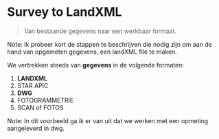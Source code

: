 # Survey to LandXML

> Van bestaande gegevens naar een werkbaar formaat.

Note:
Ik probeer kort de stappen te beschrijven die nodig zijn om aan de hand van opgemeten gegevens, een landXML file te maken.

<!--s-->

We vertrekken steeds van **gegevens** in de volgende formaten:

1.  **LANDXML**
2.  STAR APIC
3.  **DWG**
4.  FOTOGRAMMETRIE
5.  SCAN of FOTOS

Note:
In dit voorbeeld ga ik er van uit dat we werken met een opmeting aangeleverd in dwg.

<!--s-->
